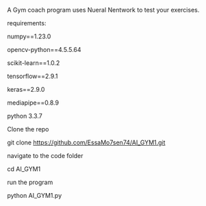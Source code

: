 A Gym coach program uses Nueral Nentwork to test your exercises.

requirements:

numpy==1.23.0

opencv-python==4.5.5.64

scikit-learn==1.0.2

tensorflow==2.9.1

keras==2.9.0

mediapipe==0.8.9

python 3.3.7

Clone the repo

git clone https://github.com/EssaMo7sen74/AI_GYM1.git

navigate to the code folder

cd AI_GYM1

run the program

python AI_GYM1.py
